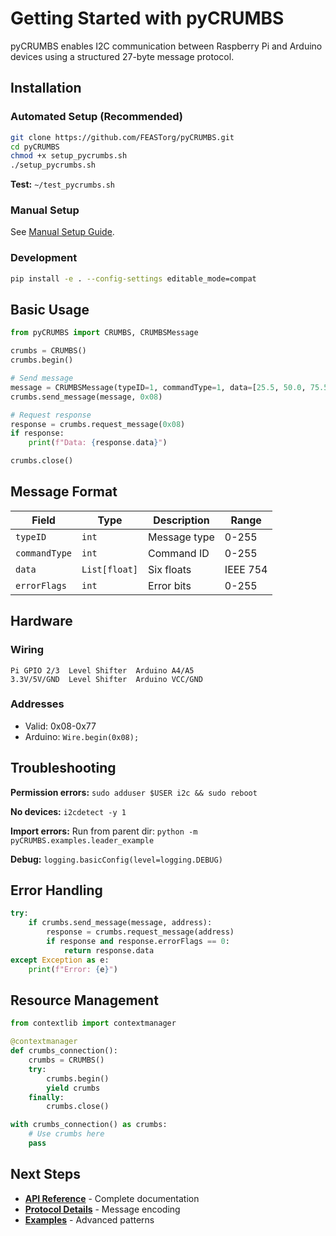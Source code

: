 # Getting Started with pyCRUMBS

pyCRUMBS enables I2C communication between Raspberry Pi and Arduino devices using a structured 27-byte message protocol.

## Installation

### Automated Setup (Recommended)

```bash
git clone https://github.com/FEASTorg/pyCRUMBS.git
cd pyCRUMBS
chmod +x setup_pycrumbs.sh
./setup_pycrumbs.sh
```

**Test:** `~/test_pycrumbs.sh`

### Manual Setup

See [Manual Setup Guide](manual-setup-testing.md).

### Development

```bash
pip install -e . --config-settings editable_mode=compat
```

## Basic Usage

```python
from pyCRUMBS import CRUMBS, CRUMBSMessage

crumbs = CRUMBS()
crumbs.begin()

# Send message
message = CRUMBSMessage(typeID=1, commandType=1, data=[25.5, 50.0, 75.5, 100.0, 0.0, 0.0])
crumbs.send_message(message, 0x08)

# Request response
response = crumbs.request_message(0x08)
if response:
    print(f"Data: {response.data}")

crumbs.close()
```

## Message Format

| Field         | Type          | Description  | Range    |
| ------------- | ------------- | ------------ | -------- |
| `typeID`      | `int`         | Message type | 0-255    |
| `commandType` | `int`         | Command ID   | 0-255    |
| `data`        | `List[float]` | Six floats   | IEEE 754 |
| `errorFlags`  | `int`         | Error bits   | 0-255    |

## Hardware

### Wiring

```text
Pi GPIO 2/3  Level Shifter  Arduino A4/A5
3.3V/5V/GND  Level Shifter  Arduino VCC/GND
```

### Addresses

- Valid: 0x08-0x77
- Arduino: `Wire.begin(0x08);`

## Troubleshooting

**Permission errors:** `sudo adduser $USER i2c && sudo reboot`

**No devices:** `i2cdetect -y 1`

**Import errors:** Run from parent dir: `python -m pyCRUMBS.examples.leader_example`

**Debug:** `logging.basicConfig(level=logging.DEBUG)`

## Error Handling

```python
try:
    if crumbs.send_message(message, address):
        response = crumbs.request_message(address)
        if response and response.errorFlags == 0:
            return response.data
except Exception as e:
    print(f"Error: {e}")
```

## Resource Management

```python
from contextlib import contextmanager

@contextmanager
def crumbs_connection():
    crumbs = CRUMBS()
    try:
        crumbs.begin()
        yield crumbs
    finally:
        crumbs.close()

with crumbs_connection() as crumbs:
    # Use crumbs here
    pass
```

## Next Steps

- **[API Reference](api-reference.md)** - Complete documentation
- **[Protocol Details](protocol.md)** - Message encoding
- **[Examples](examples.md)** - Advanced patterns

